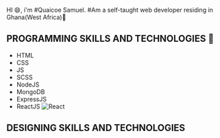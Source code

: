 HI :smile:, i'm #Quaicoe Samuel.
#Am a self-taught web developer residing in Ghana(West Africa):city_sunrise:

## PROGRAMMING SKILLS AND TECHNOLOGIES :nut_and_bolt:
* HTML 
* CSS
* JS
* SCSS
* NodeJS
* MongoDB
* ExpressJS
* ReactJS ![React](https://upload.wikimedia.org/wikipedia/commons/4/47/React.svg)

## DESIGNING SKILLS AND TECHNOLOGIES
